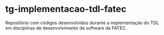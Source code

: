 tg-implementacao-tdl-fatec
==========================

Repositório com códigos desenvolvidos durante a implementação do TDL em disciplinas de desenvolvimento de software da FATEC.
